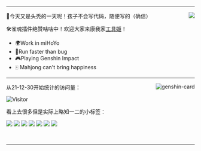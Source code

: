 ----
<a href="https://github.com/Daishengsheng">
  <img align="right" src="https://github-readme-stats.vercel.app/api?username=Daishengsheng&count_private=true&include_all_commits=true&show_icons=true&theme=dracula"/>
</a>

🎉今天又是头秃的一天呢！孩子不会写代码，随便写的（确信）

🛠雀魂插件绝赞咕咕中！欢迎大家来康我家<a href="https://pcrtool.cn" target="_blank">工具姬</a>！

- 🌍Work in miHoYo
- 🚀Run faster than bug
- 🎮Playing Genshin Impact
- 🀄 Mahjong can't bring happiness
----

<img align="right" src="https://genshin-card.getloli.com/58/3008741.png" alt="genshin-card" />

从21-12-30开始统计的访问量：

![Visitor](https://visitor-badge.laobi.icu/badge?page_id=Daishengsheng.github)

看上去很多但是实际上略知一二的小标签：

![](https://img.shields.io/badge/-python-yellow)  ![](https://img.shields.io/badge/-C%2B%2B-brightgreen) ![](https://img.shields.io/badge/-HTML-purple) ![](https://img.shields.io/badge/-Java-green) ![](https://img.shields.io/badge/-Javascript-orange) ![](https://img.shields.io/badge/-PHP-black) ![](https://img.shields.io/badge/-HTML-red)

<br>

----
